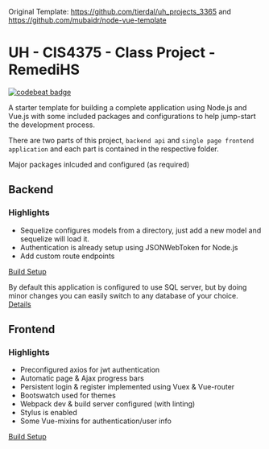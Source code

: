 Original Template: https://github.com/tierdal/uh_projects_3365 and https://github.com/mubaidr/node-vue-template

# UH - CIS4375 - Class Project - RemediHS



[![codebeat badge](https://codebeat.co/badges/ae01fa78-b892-403c-9020-875e7607cd7b)](https://codebeat.co/projects/github-com-mubaidr-node-vue-template-master)

A starter template for building a complete application using Node.js and Vue.js
with some included packages and configurations to help jump-start the development
process.

There are two parts of this project, `backend api` and `single page frontend
application` and each part is contained in the respective folder.

Major packages inlcuded and configured (as required)

## Backend

### Highlights

* Sequelize configures models from a directory, just add a new model and
  sequelize will load it.
* Authentication is already setup using JSONWebToken for Node.js
* Add custom route endpoints

[Build Setup](./backend/README.md)

By default this application is configured to use SQL server, but by
doing minor changes you can easily switch to any database of your choice.
[Details](http://docs.sequelizejs.com/manual/installation/getting-started.html)

## Frontend

### Highlights

* Preconfigured axios for jwt authentication
* Automatic page & Ajax progress bars
* Persistent login & register implemented using Vuex & Vue-router
* Bootswatch used for themes
* Webpack dev & build server configured (with linting)
* Stylus is enabled
* Some Vue-mixins for authentication/user info

[Build Setup](./frontend/README.md)

